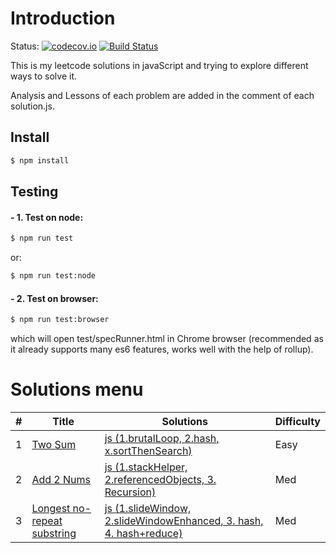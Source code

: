 # Introduction

Status:
[![codecov.io](https://codecov.io/github/Williammer/leetcode/coverage.svg?branch=master)](https://codecov.io/gh/Williammer/leetcode)
[![Build Status](https://img.shields.io/travis/Williammer/leetcode-js.svg?branch=master)](https://travis-ci.org/Williammer/leetcode)


This is my leetcode solutions in javaScript and trying to explore different ways to solve it.

Analysis and Lessons of each problem are added in the comment of each solution.js.


## Install
``` bash
$ npm install
```

## Testing
#### - 1. Test on node:
``` bash
$ npm run test
```
or:
``` bash
$ npm run test:node
```

#### - 2. Test on browser:
``` bash
$ npm run test:browser
```
which will open test/specRunner.html in Chrome browser (recommended as it already supports many es6 features, works well with the help of rollup).


# Solutions menu
| # | Title | Solutions | Difficulty |
|---| ----- | -------- | ---------- |
|1|[Two Sum](https://leetcode.com/problems/two-sum/)|[js (1.brutalLoop, 2.hash, x.sortThenSearch)](./src/1.twoSum/solution.js)|Easy|
|2|[Add 2 Nums](https://leetcode.com/problems/add-two-numbers/)|[js (1.stackHelper, 2.referencedObjects, 3. Recursion)](./src/2.add2Nums/solution.js)|Med|
|3|[Longest no-repeat substring](https://leetcode.com/problems/longest-substring-without-repeating-characters/)|[js (1.slideWindow, 2.slideWindowEnhanced, 3. hash, 4. hash+reduce)](./src/3.longestSubstr/solution.js)|Med|
